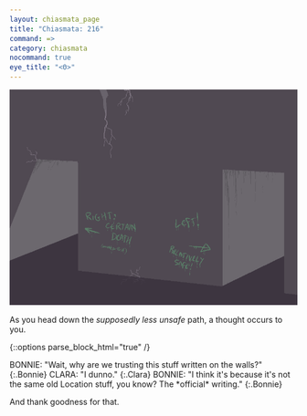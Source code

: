 ```yaml
---
layout: chiasmata_page
title: "Chiasmata: 216"
command: =>
category: chiasmata
nocommand: true
eye_title: "<Θ>"
---
```


![216](/chiasmata/images/narrative/215.gif)

As you head down the *supposedly less unsafe* path, a thought occurs to you.

{::options parse_block_html="true" /}
<div class="dialogue">
BONNIE: "Wait, why are we trusting this stuff written on the walls?" 
{:.Bonnie}
CLARA: "I dunno." 
{:.Clara}
BONNIE: "I think it's because it's not the same old Location stuff, you know? The *official* writing." 
{:.Bonnie}
</div>

And thank goodness for that.